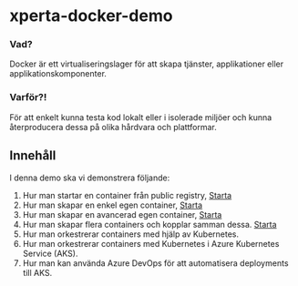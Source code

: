 # xperta-docker-demo
### Vad?
Docker är ett virtualiseringslager för att skapa tjänster, applikationer eller applikationskomponenter.
### Varför?!
För att enkelt kunna testa kod lokalt eller i isolerade miljöer och kunna återproducera dessa på olika hårdvara och plattformar.

## Innehåll

I denna demo ska vi demonstrera följande:
1. Hur man startar en container från public registry,
	[Starta](./01_create_container_from_docker_hub/)
2. Hur man skapar en enkel egen container,
	[Starta](./02_create_custom_containers/)
3. Hur man skapar en avancerad egen container,
	[Starta](./03_container_build_patterns/)
4. Hur man skapar flera containers och kopplar samman dessa.
	[Starta](./04_composing_containers/)
5. Hur man orkestrerar containers med hjälp av Kubernetes.
6. Hur man orkestrerar containers med Kubernetes i Azure Kubernetes Service (AKS).
7. Hur man kan använda Azure DevOps för att automatisera deployments till AKS.
